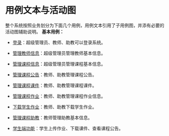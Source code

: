 # 用例文本与活动图
整个系统按照业务划分为下面几个用例，用例文本引用了子用例图，并添有必要的活动图辅助说明。
**基本用例：**
 -  [登录](login.md)：超级管理员、教师、助教可以登录系统。
 -  [管理教师信息](admin_teacher.md)：超级管理员管理教师基本信息。
 -  [管理课程信息](admin_course.md)：超级管理员管理课程基本信息。
 
 -  [管理课程公告](admin_announcement.md)：教师、助教管理课程公告。
 -  [管理课程课件](admin_ppt.md)：教师、助教管理课程课件。
 -  [管理课程作业](admin_homework.md)：教师、助教管理课程作业信息。
 -  [下载学生作业](download_homework.md)：教师、助教下载学生作业。
 -  [管理课程助教](admin_assistant.md)：教师管理助教基本信息。
 
 -  [学生端功能](student1.md)：学生上传作业、下载课件、查看课程公告。
